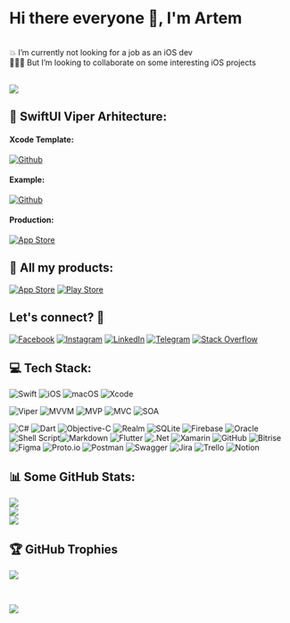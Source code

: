 # Hi there everyone 👋, I'm Artem 
<br>
💥 I’m currently not looking for a job as an iOS dev<br> 
🧑🏻‍💻 But I’m looking to collaborate on some interesting iOS projects<br>
<br>

[![](https://github-profile-summary-cards.vercel.app/api/cards/profile-details?username=maukur&theme=nightowl)](https://github-profile-summary-cards.vercel.app/api/cards/profile-details?username=maukur) 
<br>

## 📲 SwiftUI Viper Arhitecture: 

#### Xcode Template:

[![Github](https://img.shields.io/badge/github-%23121011.svg?style=for-the-badge&logo=github&logoColor=white&colorB=888888)](https://github.com/maukur/SwiftUI-Viper-Architecture)

#### Example:

[![Github](https://img.shields.io/badge/github-%23121011.svg?style=for-the-badge&logo=github&logoColor=white&colorB=888888)](https://github.com/maukur/SwiftUI-Viper-Example)

#### Production:

[![App Store](https://img.shields.io/badge/App_Store-0D96F6?style=for-the-badge&logo=app-store&logoColor=white)](https://apps.apple.com/us/app/%D0%BA%D1%83%D0%B1%D0%BE%D0%BA-%D0%BA%D0%BE%D1%80%D0%BE%D0%BB%D1%8F-%D0%B8%D0%B3%D1%80%D0%B0-%D0%B4%D0%BB%D1%8F-%D1%82%D1%83%D1%81%D0%BE%D0%B2%D0%BA%D0%B8/id6464719458)

## 👑 All my products:
[![App Store](https://img.shields.io/badge/App_Store-0D96F6?style=for-the-badge&logo=app-store&logoColor=white)](https://apps.apple.com/us/developer/artem-tischenko/id1549550763?see-all=i-phone-apps)
[![Play Store](https://img.shields.io/badge/Google_Play-414141?style=for-the-badge&logo=google-play&logoColor=white)](https://play.google.com/store/apps/dev?id=5150686745739600607)


## Let's connect? 🤝
[![Facebook](https://img.shields.io/badge/Facebook-%231877F2.svg?style=for-the-badge&logo=swift&logoColor=white)](https://www.facebook.com/maukur)
[![Instagram](https://img.shields.io/badge/Instagram-%23E4405F.svg?style=for-the-badge&logo=swift&logoColor=white)](https://instagram.com/rognaruk) [![LinkedIn](https://img.shields.io/badge/linkedin-%230077B5.svg?style=for-the-badge&logo=swift&logoColor=white)](https://www.linkedin.com/in/tim-tis) 
[![Telegram](https://img.shields.io/badge/Telegram-2CA5E0?style=for-the-badge&logo=telegram&logoColor=white)](https://t.me/rognaruk)
[![Stack Overflow](https://img.shields.io/badge/-Stackoverflow-FE7A16?style=for-the-badge&logo=stack-overflow&logoColor=white)](https://stackoverflow.com/users/5734527/artem-tishchenko)


## 💻 Tech Stack:
![Swift](https://img.shields.io/badge/swift-F54A2A?style=for-the-badge&logo=swift&logoColor=white)  ![iOS](https://img.shields.io/badge/iOS-000000?style=for-the-badge&logo=ios&logoColor=white) ![macOS](https://img.shields.io/badge/mac%20os-000000?style=for-the-badge&logo=macos&logoColor=F0F0F0) ![Xcode](https://img.shields.io/badge/Xcode-007ACC?style=for-the-badge&logo=Xcode&logoColor=white)

![Viper](https://img.shields.io/badge/Viper-blue.svg?colorA=212121&colorB=007BFF&style=for-the-badge)
![MVVM](https://img.shields.io/badge/MVVM-blue.svg?colorA=212121&colorB=FF007B&style=for-the-badge)
![MVP](https://img.shields.io/badge/MVP-blue.svg?colorA=212121&colorB=003AF0&style=for-the-badge)
![MVC](https://img.shields.io/badge/MVC-blue.svg?colorA=212121&colorB=6BAB04&style=for-the-badge)
![SOA](https://img.shields.io/badge/SOA-blue.svg?colorA=212121&colorB=000000&style=for-the-badge)


![C#](https://img.shields.io/badge/c%23-%23239120.svg?style=for-the-badge&logo=c-sharp&logoColor=white) ![Dart](https://img.shields.io/badge/dart-%230175C2.svg?style=for-the-badge&logo=dart&logoColor=white) ![Objective-C](https://img.shields.io/badge/OBJECTIVE--C-%233A95E3.svg?style=for-the-badge&logo=apple&logoColor=white) ![Realm](https://img.shields.io/badge/Realm-39477F?style=for-the-badge&logo=realm&logoColor=white) ![SQLite](https://img.shields.io/badge/sqlite-%2307405e.svg?style=for-the-badge&logo=sqlite&logoColor=white) ![Firebase](https://img.shields.io/badge/Firebase-039BE5?style=for-the-badge&logo=Firebase&logoColor=white) ![Oracle](https://img.shields.io/badge/Oracle-F80000?style=for-the-badge&logo=oracle&logoColor=white) ![Shell Script](https://img.shields.io/badge/shell_script-%23121011.svg?style=for-the-badge&logo=gnu-bash&logoColor=white)![Markdown](https://img.shields.io/badge/markdown-%23000000.svg?style=for-the-badge&logo=markdown&logoColor=white) ![Flutter](https://img.shields.io/badge/Flutter-%2302569B.svg?style=for-the-badge&logo=Flutter&logoColor=white) ![.Net](https://img.shields.io/badge/.NET-5C2D91?style=for-the-badge&logo=.net&logoColor=white) ![Xamarin](https://img.shields.io/badge/Xamarin-3199DC?style=for-the-badge&logo=xamarin&logoColor=white) ![GitHub](https://img.shields.io/badge/github-%23121011.svg?style=for-the-badge&logo=github&logoColor=white) ![Bitrise](https://img.shields.io/badge/bitrise-683D87.svg?logo=Bitrise&style=for-the-badge&logoColor=white) ![Figma](https://img.shields.io/badge/figma-%23F24E1E.svg?style=for-the-badge&logo=figma&logoColor=white) ![Proto.io](https://img.shields.io/badge/Proto.io-161637?style=for-the-badge&logo=proto.io&logoColor=00e5ff) ![Postman](https://img.shields.io/badge/Postman-FF6C37?style=for-the-badge&logo=postman&logoColor=white) ![Swagger](https://img.shields.io/badge/-Swagger-%23Clojure?style=for-the-badge&logo=swagger&logoColor=white) ![Jira](https://img.shields.io/badge/jira-%230A0FFF.svg?style=for-the-badge&logo=jira&logoColor=white) ![Trello](https://img.shields.io/badge/Trello-%23026AA7.svg?style=for-the-badge&logo=Trello&logoColor=white) ![Notion](https://img.shields.io/badge/Notion-%23000000.svg?style=for-the-badge&logo=notion&logoColor=white)


## 📊 Some GitHub Stats:
![](https://github-readme-stats.vercel.app/api?username=maukur&theme=nightowl&hide_border=true&include_all_commits=true&count_private=true)<br/>
[![](https://github-readme-streak-stats.herokuapp.com/?user=maukur&theme=nightowl&hide_border=true&no-bg=true&margin-w=4)](https://github-readme-streak-stats.herokuapp.com/?user=maukur)<br/>
[![](https://github-readme-stats.vercel.app/api/top-langs/?username=maukur&theme=nightowl&hide_border=true&no-bg=true&margin-w=4)](https://github-readme-stats.vercel.app/api/top-langs/?username=maukur)

## 🏆 GitHub Trophies
![](https://github-profile-trophy.vercel.app/?username=maukur&theme=discord&no-frame=true&no-bg=true&margin-w=4)

<br>

[![](https://visitcount.itsvg.in/api?id=maukur&label=maukur&icon=7&pretty=false)](https://visitcount.itsvg.in)

<br>
